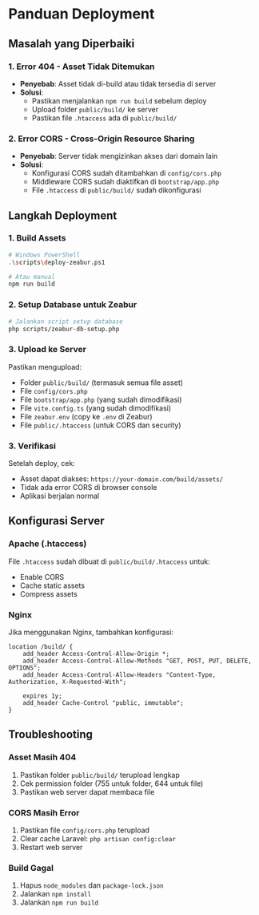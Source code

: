 # Panduan Deployment

## Masalah yang Diperbaiki

### 1. Error 404 - Asset Tidak Ditemukan
- **Penyebab**: Asset tidak di-build atau tidak tersedia di server
- **Solusi**: 
  - Pastikan menjalankan `npm run build` sebelum deploy
  - Upload folder `public/build/` ke server
  - Pastikan file `.htaccess` ada di `public/build/`

### 2. Error CORS - Cross-Origin Resource Sharing
- **Penyebab**: Server tidak mengizinkan akses dari domain lain
- **Solusi**:
  - Konfigurasi CORS sudah ditambahkan di `config/cors.php`
  - Middleware CORS sudah diaktifkan di `bootstrap/app.php`
  - File `.htaccess` di `public/build/` sudah dikonfigurasi

## Langkah Deployment

### 1. Build Assets
```bash
# Windows PowerShell
.\scripts\deploy-zeabur.ps1

# Atau manual
npm run build
```

### 2. Setup Database untuk Zeabur
```bash
# Jalankan script setup database
php scripts/zeabur-db-setup.php
```

### 3. Upload ke Server
Pastikan mengupload:
- Folder `public/build/` (termasuk semua file asset)
- File `config/cors.php`
- File `bootstrap/app.php` (yang sudah dimodifikasi)
- File `vite.config.ts` (yang sudah dimodifikasi)
- File `zeabur.env` (copy ke `.env` di Zeabur)
- File `public/.htaccess` (untuk CORS dan security)

### 3. Verifikasi
Setelah deploy, cek:
- Asset dapat diakses: `https://your-domain.com/build/assets/`
- Tidak ada error CORS di browser console
- Aplikasi berjalan normal

## Konfigurasi Server

### Apache (.htaccess)
File `.htaccess` sudah dibuat di `public/build/.htaccess` untuk:
- Enable CORS
- Cache static assets
- Compress assets

### Nginx
Jika menggunakan Nginx, tambahkan konfigurasi:
```nginx
location /build/ {
    add_header Access-Control-Allow-Origin *;
    add_header Access-Control-Allow-Methods "GET, POST, PUT, DELETE, OPTIONS";
    add_header Access-Control-Allow-Headers "Content-Type, Authorization, X-Requested-With";
    
    expires 1y;
    add_header Cache-Control "public, immutable";
}
```

## Troubleshooting

### Asset Masih 404
1. Pastikan folder `public/build/` terupload lengkap
2. Cek permission folder (755 untuk folder, 644 untuk file)
3. Pastikan web server dapat membaca file

### CORS Masih Error
1. Pastikan file `config/cors.php` terupload
2. Clear cache Laravel: `php artisan config:clear`
3. Restart web server

### Build Gagal
1. Hapus `node_modules` dan `package-lock.json`
2. Jalankan `npm install`
3. Jalankan `npm run build`

